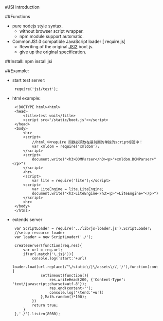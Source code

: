 #JSI Introduction

##Functions
 * pure nodejs style syntax.
   * without browser script wrapper.
   * npm module support  automatic.
 * CommonJS1.0 compatible JavaScript loader [ require.js]
   * Rewriting of the original [JSI2](http://www.xidea.org/project/jsi) boot.js.
   * give up the original specification.
   
##Install:
	npm install jsi
	
##Example:
 * start test server:
 
		require('jsi/test');
		
 * html example:
 
		<!DOCTYPE html><html>
		<head>
			<title>test wait</title>
			<script src="/static/boot.js"></script>
		</head>
		<body>
			<hr>
			<script>
				//html 中require 函数必须放在最前面的单独的script标签中！
				var xmldom = require('xmldom');
			</script>
			<script>
				document.write("<h3>DOMParser</h3><p>"+xmldom.DOMParser+"</p>")
			</script>
			<hr>
			<script>
				var lite = require('lite');</script>
			<script>
				var LiteEngine = lite.LiteEngine;
				document.write("<h3>LiteEngine</h3><p>"+LiteEngine+"</p>")
			</script>
			<hr>
		</body>
		</html>

 * extends server
 
		var ScriptLoader = require('../lib/js-loader.js').ScriptLoader;
		//setup resource loader
		var loader = new ScriptLoader('./');
		
		createServer(function(req,res){
			var url = req.url;
			if(url.match('\.js$')){
				console.log('start:'+url)
				loader.load(url.replace(/^\/static\/|\/assets\//,'/'),function(content){
					setTimeout(function(){
						res.writeHead(200, {'Content-Type': 'text/javascript;charset=utf-8'});
						res.end(content+'');
						console.log('\tend:'+url)
					},Math.random()*100);
				})
				return true;
			}
		},'./').listen(8080);
